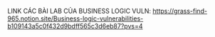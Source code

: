 LINK CÁC BÀI LAB CỦA BUSINESS LOGIC VULN: https://grass-find-965.notion.site/Business-logic-vulnerabilities-b109143a5c0f432d9bdff565c3d6eb87?pvs=4
